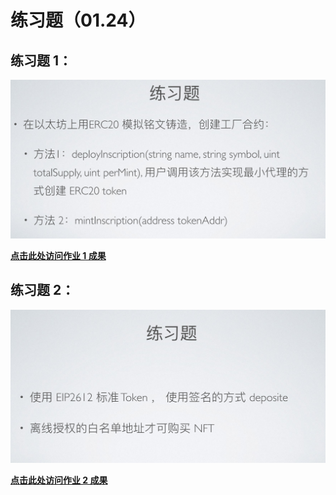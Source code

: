 # 练习题（01.24）

## 练习题 1：

![IMG0_Task1](./Task1_Inscription_MinimalProxy/images/IMG0_Task1.png)

**[点击此处访问作业 1 成果](./Task1_Inscription_MinimalProxy/README.md)**



## 练习题 2：

![IMG0_Task2](./Task2_ERC2612AndERC721Permit/images/IMG1_Task2.png)

**[点击此处访问作业 2 成果](./Task2_ERC2612AndERC721Permit/README.md)**

